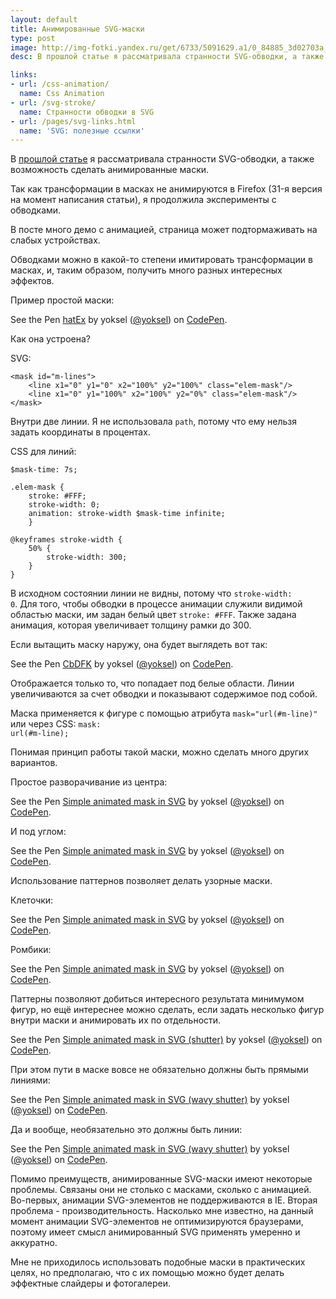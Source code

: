 ```yaml
---
layout: default
title: Анимированные SVG-маски
type: post
image: http://img-fotki.yandex.ru/get/6733/5091629.a1/0_84885_3d02703a_orig
desc: В прошлой статье я рассматривала странности SVG-обводки, а также возможность сделать анимированные маски. Так как трансформации в масках не анимируются в Firefox (31-я версия на момент написания статьи), я продолжила эксперименты с обводками.

links:
- url: /css-animation/
  name: Css Animation
- url: /svg-stroke/
  name: Странности обводки в SVG
- url: /pages/svg-links.html
  name: 'SVG: полезные ссылки'
---
```


В <a href="/svg-stroke">прошлой статье</a> я рассматривала странности SVG-обводки, а также возможность сделать анимированные маски.

Так как трансформации в масках не анимируются в Firefox (31-я версия на момент написания статьи), я продолжила эксперименты с обводками. <!--more-->

<div class="warning--before-read">В посте много демо с анимацией, страница может подтормаживать на слабых устройствах.</div>

Обводками можно в какой-то степени имитировать трансформации в масках, и, таким образом, получить много разных интересных эффектов.

Пример простой маски:

<p data-height="320" data-theme-id="4974" data-slug-hash="hatEx" data-default-tab="result" class='codepen'>See the Pen <a href='http://codepen.io/yoksel/pen/hatEx/'>hatEx</a> by yoksel (<a href='http://codepen.io/yoksel'>@yoksel</a>) on <a href='http://codepen.io'>CodePen</a>.</p>
<script async src="//codepen.io/assets/embed/ei.js"></script>

Как она устроена?

SVG:

<pre><code class="language-markup">&lt;mask id="m-lines">
    &lt;line x1="0" y1="0" x2="100%" y2="100%" class="elem-mask"/>
    &lt;line x1="0" y1="100%" x2="100%" y2="0%" class="elem-mask"/>
&lt;/mask></code></pre>

Внутри две линии. Я не использовала <code>path</code>, потому что ему нельзя задать координаты в процентах.

CSS для линий:

<pre><code class="language-css">$mask-time: 7s;

.elem-mask {
    stroke: #FFF;
    stroke-width: 0;
    animation: stroke-width $mask-time infinite;
    }

@keyframes stroke-width {
    50% {
        stroke-width: 300;
    }
}</code></pre>

В исходном состоянии линии не видны, потому что <code>stroke-width: 0</code>. Для того, чтобы обводки в процессе анимации служили видимой областью маски, им задан белый цвет <code>stroke: #FFF</code>. Также задана анимация, которая увеличивает толщину рамки до 300.

Если вытащить маску наружу, она будет выглядеть вот так:

<p data-height="320" data-theme-id="4974" data-slug-hash="CbDFK" data-default-tab="result" class='codepen'>See the Pen <a href='http://codepen.io/yoksel/pen/CbDFK/'>CbDFK</a> by yoksel (<a href='http://codepen.io/yoksel'>@yoksel</a>) on <a href='http://codepen.io'>CodePen</a>.</p>
<script async src="//codepen.io/assets/embed/ei.js"></script>

Отображается только то, что попадает под белые области. Линии увеличиваются за счет обводки и показывают содержимое под собой.

Маска применяется к фигуре с помощью атрибута <code>mask="url(#m-line)"</code> или через CSS: <code>mask: url(#m-line);</code>

Понимая принцип работы такой маски, можно сделать много других вариантов.

Простое разворачивание из центра:

<p data-height="320" data-theme-id="4974" data-slug-hash="sktnE" data-default-tab="result" class='codepen'>See the Pen <a href='http://codepen.io/yoksel/pen/sktnE/'>Simple animated mask in SVG</a> by yoksel (<a href='http://codepen.io/yoksel'>@yoksel</a>) on <a href='http://codepen.io'>CodePen</a>.</p>
<script async src="//codepen.io/assets/embed/ei.js"></script>

И под углом:

<p data-height="320" data-theme-id="4974" data-slug-hash="IBxJt" data-default-tab="result" class='codepen'>See the Pen <a href='http://codepen.io/yoksel/pen/IBxJt/'>Simple animated mask in SVG</a> by yoksel (<a href='http://codepen.io/yoksel'>@yoksel</a>) on <a href='http://codepen.io'>CodePen</a>.</p>
<script async src="//codepen.io/assets/embed/ei.js"></script>

Использование паттернов позволяет делать узорные маски.

Клеточки:

<p data-height="320" data-theme-id="4974" data-slug-hash="xAybm" data-default-tab="result" class='codepen'>See the Pen <a href='http://codepen.io/yoksel/pen/xAybm/'>Simple animated mask in SVG</a> by yoksel (<a href='http://codepen.io/yoksel'>@yoksel</a>) on <a href='http://codepen.io'>CodePen</a>.</p>
<script async src="//codepen.io/assets/embed/ei.js"></script>

Ромбики:

<p data-height="320" data-theme-id="4974" data-slug-hash="cHFJw" data-default-tab="result" class='codepen'>See the Pen <a href='http://codepen.io/yoksel/pen/cHFJw/'>Simple animated mask in SVG</a> by yoksel (<a href='http://codepen.io/yoksel'>@yoksel</a>) on <a href='http://codepen.io'>CodePen</a>.</p>
<script async src="//codepen.io/assets/embed/ei.js"></script>

Паттерны позволяют добиться интересного результата минимумом фигур, но ещё интереснее можно сделать, если задать несколько фигур внутри маски и анимировать их по отдельности.

<p data-height="320" data-theme-id="4974" data-slug-hash="dCFrG" data-default-tab="result" class='codepen'>See the Pen <a href='http://codepen.io/yoksel/pen/dCFrG/'>Simple animated mask in SVG (shutter)</a> by yoksel (<a href='http://codepen.io/yoksel'>@yoksel</a>) on <a href='http://codepen.io'>CodePen</a>.</p>
<script async src="//codepen.io/assets/embed/ei.js"></script>

При этом пути в маске вовсе не обязательно должны быть прямыми линиями:

<p data-height="320" data-theme-id="4974" data-slug-hash="cxkDi" data-default-tab="result" class='codepen'>See the Pen <a href='http://codepen.io/yoksel/pen/cxkDi/'>Simple animated mask in SVG (wavy shutter)</a> by yoksel (<a href='http://codepen.io/yoksel'>@yoksel</a>) on <a href='http://codepen.io'>CodePen</a>.</p>
<script async src="//codepen.io/assets/embed/ei.js"></script>

Да и вообще, необязательно это должны быть линии:

<p data-height="320" data-theme-id="4974" data-slug-hash="HvLzE" data-default-tab="result" class='codepen'>See the Pen <a href='http://codepen.io/yoksel/pen/HvLzE/'>Simple animated mask in SVG (wavy shutter)</a> by yoksel (<a href='http://codepen.io/yoksel'>@yoksel</a>) on <a href='http://codepen.io'>CodePen</a>.</p>
<script async src="//codepen.io/assets/embed/ei.js"></script>

Помимо преимуществ, анимированные SVG-маски имеют некоторые проблемы. Связаны они не столько с масками, сколько с анимацией. Во-первых, анимации SVG-элементов не поддерживаются в IE. Вторая проблема - производительность. Насколько мне известно, на данный момент анимации SVG-элементов не оптимизируются браузерами, поэтому имеет смысл анимированный SVG применять умеренно и аккуратно.

Мне не приходилось использовать подобные маски в практических целях, но предполагаю, что с их помощью можно будет делать эффектные слайдеры и фотогалереи.

